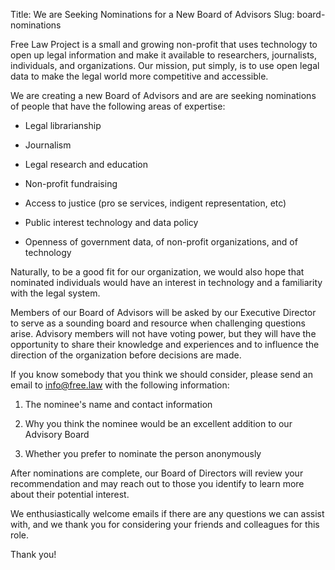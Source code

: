 Title: We are Seeking Nominations for a New Board of Advisors 
Slug: board-nominations

Free Law Project is a small and growing non-profit that uses technology to open up legal information and make it available to researchers, journalists, individuals, and organizations. Our mission, put simply, is to use open legal data to make the legal world more competitive and accessible. 

We are creating a new Board of Advisors and are are seeking nominations of people that have the following areas of expertise:

 - Legal librarianship
 
 - Journalism
 
 - Legal research and education
 
 - Non-profit fundraising
 
 - Access to justice (pro se services, indigent representation, etc)
 
 - Public interest technology and data policy
 
 - Openness of government data, of non-profit organizations, and of technology 

Naturally, to be a good fit for our organization, we would also hope that nominated individuals would have an interest in technology and a familiarity with the legal system.

Members of our Board of Advisors will be asked by our Executive Director to serve as a sounding board and resource when challenging questions arise. Advisory members will not have voting power, but they will have the opportunity to share their knowledge and experiences and to influence the direction of the organization before decisions are made. 

If you know somebody that you think we should consider, please send an email to <a href="mailto:info@free.law">info@free.law</a> with the following information:

1. The nominee's name and contact information

2. Why you think the nominee would be an excellent addition to our Advisory Board

3. Whether you prefer to nominate the person anonymously

After nominations are complete, our Board of Directors will review your recommendation and may reach out to those you identify to learn more about their potential interest.

We enthusiastically welcome emails if there are any questions we can assist with, and we thank you for considering your friends and colleagues for this role.

Thank you!
